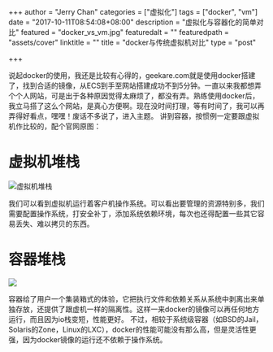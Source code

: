 +++
author = "Jerry Chan"
categories = ["虚拟化"]
tags = ["docker", "vm"]
date = "2017-10-11T08:54:08+08:00"
description = "虚拟化与容器化的简单对比"
featured = "docker_vs_vm.jpg"
featuredalt = ""
featuredpath = "assets/cover"
linktitle = ""
title = "docker与传统虚拟机对比"
type = "post"

+++

说起docker的使用，我还是比较有心得的，geekare.com就是使用docker搭建了，找到合适的镜像，从ECS到手至网站搭建成功不到5分钟。一直以来我都想弄个个人网站，可是出于各种原因觉得太麻烦了，都没有弄。熟练使用docker后，我立马搭了这么个网站，是真心方便啊。现在没时间打理，等有时间了，我可以再弄得好看点，嘿嘿！废话不多说了，进入主题。 讲到容器，按惯例一定要跟虚拟机作比较的，配个官网原图：

# 虚拟机堆栈

![虚拟机堆栈](/assets/blog/2017-10/VM@2x.png)

我们可以看到虚拟机运行着客户机操作系统。可以看出要管理的资源特别多，我们需要配置操作系统，打安全补丁，添加系统依赖环境，每次也还得配置一些其它容易丢失、难以拷贝的东西。

# 容器堆栈

![](/assets/blog/2017-10/Container@2x.png)

容器给了用户一个集装箱式的体验，它把执行文件和依赖关系从系统中剥离出来单独存放，还提供了跟虚机一样的隔离性。这样一来docker的镜像可以再任何地方运行，而且因为io栈变短，性能更好。 不过，相较于系统级容器（如BSD的Jail，Solaris的Zone，Linux的LXC），docker的性能可能没有那么高，但是灵活性更强，因为docker镜像的运行还不依赖于操作系统。

